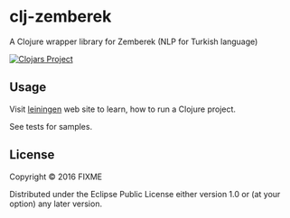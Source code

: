 # clj-zemberek

A Clojure wrapper library for Zemberek (NLP for Turkish language)


[![Clojars Project](https://img.shields.io/clojars/v/org.clojars.umutgokbayrak/clj-zemberek.svg)](https://clojars.org/org.clojars.umutgokbayrak/clj-zemberek)


## Usage

Visit [leiningen](http://www.leiningen.org) web site to learn, how to run a Clojure project. 

See tests for samples.

## License

Copyright © 2016 FIXME

Distributed under the Eclipse Public License either version 1.0 or (at
your option) any later version.
